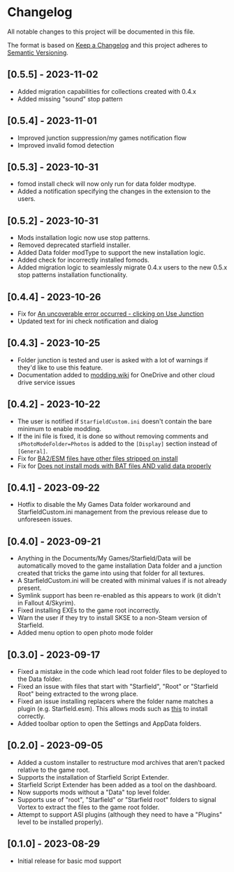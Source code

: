 # Changelog

All notable changes to this project will be documented in this file.

The format is based on [Keep a Changelog](http://keepachangelog.com/) and this project adheres to [Semantic Versioning](http://semver.org/).

## [0.5.5] - 2023-11-02

- Added migration capabilities for collections created with 0.4.x
- Added missing "sound" stop pattern

## [0.5.4] - 2023-11-01

- Improved junction suppression/my games notification flow
- Improved invalid fomod detection

## [0.5.3] - 2023-10-31

- fomod install check will now only run for data folder modtype.
- Added a notification specifying the changes in the extension to the users.

## [0.5.2] - 2023-10-31

- Mods installation logic now use stop patterns.
- Removed deprecated starfield installer.
- Added Data folder modType to support the new installation logic.
- Added check for incorrectly installed fomods.
- Added migration logic to seamlessly migrate 0.4.x users to the new 0.5.x stop patterns installation functionality.

## [0.4.4] - 2023-10-26

- Fix for [An uncoverable error occurred - clicking on Use Junction](https://github.com/Nexus-Mods/game-starfield/issues/22)
- Updated text for ini check notification and dialog

## [0.4.3] - 2023-10-25

- Folder junction is tested and user is asked with a lot of warnings if they'd like to use this feature.
- Documentation added to [modding.wiki](https://modding.wiki/en/vortex/users/starfield-folder-junction-issues) for OneDrive and other cloud drive service issues 

## [0.4.2] - 2023-10-22

- The user is notified if `StarfieldCustom.ini` doesn't contain the bare minimum to enable modding.
- If the ini file is fixed, it is done so without removing comments and `sPhotoModeFolder=Photos` is added to the `[Display]`  section instead of `[General]`.
- Fix for [BA2/ESM files have other files stripped on install](https://github.com/Nexus-Mods/game-starfield/issues/15)
- Fix for [Does not install mods with BAT files AND valid data properly](https://github.com/Nexus-Mods/game-starfield/issues/17)


## [0.4.1] - 2023-09-22

- Hotfix to disable the My Games Data folder workaround and StarfieldCustom.ini management from the previous release due to unforeseen issues.

## [0.4.0] - 2023-09-21

- Anything in the Documents/My Games/Starfield/Data will be automatically moved to the game installation Data folder and a junction created that tricks the game into using that folder for all textures. 
- A StarfieldCustom.ini will be created with minimal values if is not already present. 
- Symlink support has been re-enabled as this appears to work (it didn't in Fallout 4/Skyrim).
- Fixed installing EXEs to the game root incorrectly. 
- Warn the user if they try to install SKSE to a non-Steam version of Starfield. 
- Added menu option to open photo mode folder

## [0.3.0] - 2023-09-17

- Fixed a mistake in the code which lead root folder files to be deployed to the Data folder.
- Fixed an issue with files that start with "Starfield", "Root" or "Starfield Root" being extracted to the wrong place.
- Fixed an issue installing replacers where the folder name matches a plugin (e.g. Starfield.esm). This allows mods such as [this](https://www.nexusmods.com/starfield/mods/2176/?tab=files) to install correctly.
- Added toolbar option to open the Settings and AppData folders.

## [0.2.0] - 2023-09-05

- Added a custom installer to restructure mod archives that aren't packed relative to the game root.
- Supports the installation of Starfield Script Extender.
- Starfield Script Extender has been added as a tool on the dashboard.
- Now supports mods without a "Data" top level folder.
- Supports use of "root", "Starfield" or "Starfield root" folders to signal Vortex to extract the files to the game root folder.
- Attempt to support ASI plugins (although they need to have a "Plugins" level to be installed properly).

## [0.1.0] - 2023-08-29

- Initial release for basic mod support